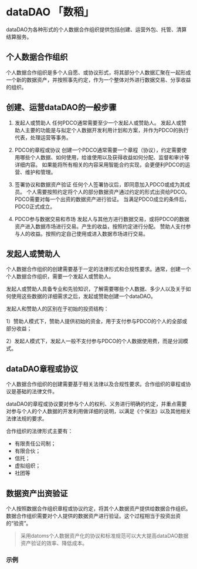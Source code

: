 # dataDAO 「数稻」
dataDAO为各种形式的个人数据合作组织提供包括创建、运营外包、托管、清算结算服务。

## 个人数据合作组织
个人数据合作组织是多个人自愿、或协议形式，将其部分个人数据汇聚在一起形成一个新的数据资产，并按照事先约定，作为一个整体对外进行数据交易、分享收益的组织。

## 创建、运营dataDAO的一般步骤

1. 发起人或赞助人
任何PDCO通常需要至少一个发起人或赞助人。
发起人或赞助人主要的功能是与拟定个人数据开发利用计划和方案，并作为PDCO的执行代表，处理运营等事务。

2. PDCO的章程或协议
创建一个PDCO通常需要一个章程（协议），约定需要使用哪些个人数据、如何使用，给谁使用以及获得收益如何分配、监督和审计等详细内容。
如果能将所有相关的内容采用智能合约实现，会更便利PDCO的运营、维护和管理。

3. 签署协议和数据资产验证
任何个人签署协议后，即同意加入PDCO或成为其成员。
个人需要按照约定将个人的部分数据资产通过约定的形式出资给PDCO。
PDCO需要对每一个出资的数据资产进行验证。
当满足PDCO成立的条件后，PDCO正式成立。

4. PDCO参与数据交易和市场
发起人与其他方进行数据交易，或将PDCO的数据资产进入数据市场进行交易。产生的收益，按照约定进行分配。
赞助人支付参与人的收益。按照约定自己使用或进入数据市场进行交易。

## 发起人或赞助人
个人数据合作组织的创建需要基于一定的法律形式和合规性要求。通常，创建一个个人数据合作组织，需要一个发起人或赞助人。

发起人或赞助人具备专业和先验知识，了解需要哪些个人数据、多少人以及关于如何使用这些数据的详细需求之后，发起或赞助创建一个dataDAO。

发起人和赞助人的区别在于初始的投资结构：

1）赞助人模式下，赞助人提供初始的资金，用于支付参与PDCO的个人的全部或部分收益；

2）发起人模式下，发起人一般不支付参与PDCO的个人数据使用费，而是分润模式。

## dataDAO章程或协议
个人数据合作组织的创建需要基于相关法律以及合规性要求。合作组织的章程或协议是基础的法律文件。

dataDAO的章程或协议要对参与个人的权利、义务进行明确的约定，并重点需要对参与个人的个人数据的开发利用做详细的说明，以满足《个保法》以及其他相关法律法规的要求。

合作组织的法律形式主要有：

- 有限责任公司制；
- 有限合伙；
- 信托；
- 虚拟组织；
- 社团等

## 数据资产出资验证
个人按照数据合作组织章程或协议约定，将其个人数据资产提供给数据合作组织。数据合作组织需要对个人提供的数据资产进行验证。这个过程相当于投资出资的“验资”。

> 采用datoms个人数据资产化的协议和标准规范可以大大提高dataDAO数据资产验证的效率、降低成本。

### 示例


